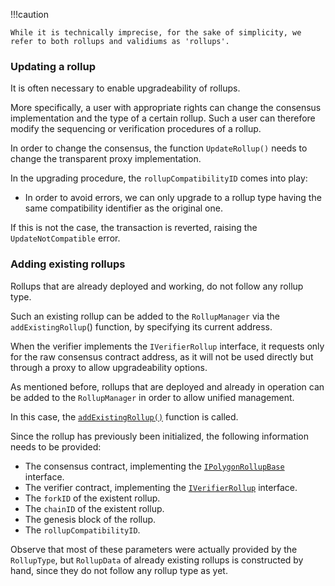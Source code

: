 !!!caution
    
    While it is technically imprecise, for the sake of simplicity, we refer to both rollups and validiums as 'rollups'.

### Updating a rollup

It is often necessary to enable upgradeability of rollups.

More specifically, a user with appropriate rights can change the consensus implementation and the type of a certain rollup. Such a user can therefore modify the sequencing or verification procedures of a rollup.

In order to change the consensus, the function $\texttt{UpdateRollup()}$ needs to change the transparent proxy implementation.

In the upgrading procedure, the $\texttt{rollupCompatibilityID}$ comes into play:

- In order to avoid errors, we can only upgrade to a rollup type having the same compatibility identifier as the original one. 

If this is not the case, the transaction is reverted, raising the $\texttt{UpdateNotCompatible}$ error.

### Adding existing rollups

Rollups that are already deployed and working, do not follow any rollup type.

Such an existing rollup can be added to the $\texttt{RollupManager}$ via the $\texttt{addExistingRollup}()$ function, by specifying its current address.

When the verifier implements the $\texttt{IVerifierRollup}$ interface, it requests only for the raw consensus contract address, as it will not be used directly but through a proxy to allow upgradeability options.

As mentioned before, rollups that are deployed and already in operation can be added to the $\texttt{RollupManager}$ in order to allow unified management.

In this case, the [$\texttt{addExistingRollup()}$](https://github.com/0xPolygonHermez/zkevm-contracts/blob/8fc03b0e83cbb143fdc6c1ecfaafa5c294c25509/contracts/v2/PolygonRollupManager.sol#L640C14-L640C31) function is called.

Since the rollup has previously been initialized, the following information needs to be provided:

- The consensus contract, implementing the [$\texttt{IPolygonRollupBase}$](https://github.com/0xPolygonHermez/zkevm-contracts/blob/develop/contracts/v2/interfaces/IPolygonRollupBase.sol) interface.
- The verifier contract, implementing the [$\texttt{IVerifierRollup}$](https://github.com/0xPolygonHermez/zkevm-contracts/blob/develop/contracts/interfaces/IVerifierRollup.sol) interface.
- The $\texttt{forkID}$ of the existent rollup.
- The $\texttt{chainID}$ of the existent rollup.
- The genesis block of the rollup.
- The $\texttt{rollupCompatibilityID}$.

Observe that most of these parameters were actually provided by the $\texttt{RollupType}$, but $\texttt{RollupData}$ of already existing rollups is constructed by hand, since they do not follow any rollup type as yet.
